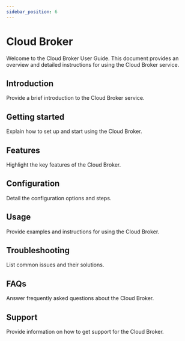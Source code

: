 ```yaml
---
sidebar_position: 6
---
```


# Cloud Broker

Welcome to the Cloud Broker User Guide. This document provides an overview and detailed instructions for using the Cloud Broker service.


## Introduction

Provide a brief introduction to the Cloud Broker service.

## Getting started

Explain how to set up and start using the Cloud Broker.

## Features

Highlight the key features of the Cloud Broker.

## Configuration

Detail the configuration options and steps.

## Usage

Provide examples and instructions for using the Cloud Broker.

## Troubleshooting

List common issues and their solutions.

## FAQs

Answer frequently asked questions about the Cloud Broker.

## Support

Provide information on how to get support for the Cloud Broker.
